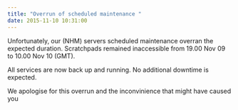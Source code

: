 ```yaml
---
title: "Overrun of scheduled maintenance "
date: 2015-11-10 10:31:00
---
```


Unfortunately, our (NHM) servers scheduled maintenance overran the expected duration. Scratchpads remained inaccessible from 19.00 Nov 09 to 10.00 Nov 10 (GMT).

All services are now back up and running. No additional downtime is expected.

We apologise for this overrun and the inconvinience that might have caused you

